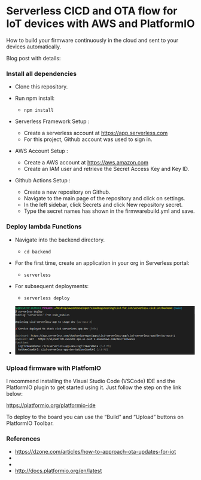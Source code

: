 # Serverless CICD and OTA flow for IoT devices with AWS and PlatformIO 

How to build your firmware continuously in the cloud and sent to your devices automatically.

Blog post with details: 

### Install all dependencies

* Clone this repository.
* Run npm install:
    * `npm install`

* Serverless Framework Setup :
  * Create a serverless account at https://app.serverless.com 
  * For this project, Github account was used to sign in.

* AWS Account Setup :
  * Create a AWS account at https://aws.amazon.com  
  * Create an IAM user and retrieve the Secret Access Key and Key ID.

* Github Actions Setup :
  * Create a new repository on Github.
  * Navigate to the main page of the repository and click on settings.
  * In the left sidebar, click Secrets and click New repository secret.
  * Type the secret names has shown in the firmwarebuild.yml and save.

### Deploy lambda Functions

* Navigate into the backend directory.
    * `cd backend`
* For the first time, create an application in your org in Serverless portal:
    * `serverless`
* For subsequent deployments:
    * `serverless deploy`

* ![Serverless Deploy Output](./images/serverless-deploy-output.PNG)


### Upload firmware with PlatfomIO

I recommend installing the Visual Studio Code (VSCode) IDE and the PlatformIO plugin to get started using it. Just follow the step on the link below: 

https://platformio.org/platformio-ide

To deploy to the board you can use the “Build” and “Upload” buttons on PlatformIO Toolbar.


### References

*  https://dzone.com/articles/how-to-approach-ota-updates-for-iot
* 
* 
* http://docs.platformio.org/en/latest